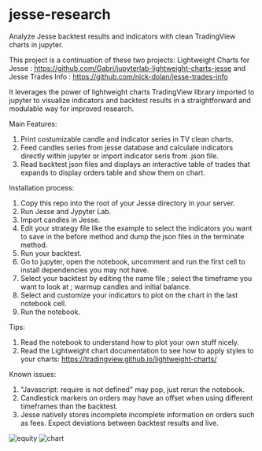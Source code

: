 # jesse-research
Analyze Jesse backtest results and indicators with clean TradingView charts in jupyter.

This project is a continuation of these two projects:
Lightweight Charts for Jesse : https://github.com/Gabri/jupyterlab-lightweight-charts-jesse
and Jesse Trades Info : https://github.com/nick-dolan/jesse-trades-info

It leverages the power of lightweight charts TradingView library imported to jupyter to visualize indicators and backtest results in a straightforward and modulable way for improved research.

Main Features:
1. Print costumizable candle and indicator series in TV clean charts.
2. Feed candles series from jesse database and calculate indicators directly within jupyter or import indicator seris from .json file.
3. Read backtest json files and displays an interactive table of trades that expands to display orders table and show them on chart.

Installation process:
1. Copy this repo into the root of your Jesse directory in your server.
2. Run Jesse and Jypyter Lab.
3. Import candles in Jesse.
4. Edit your strategy file like the example to select the indicators you want to save in the before method and dump the json files in the terminate method.
5. Run your backtest.
6. Go to jupyter, open the notebook, uncomment and run the first cell to install dependencies you may not have.
7. Select your backtest by editing the name file ; select the timeframe you want to look at ; warmup candles and initial balance.
8. Select and customize your indicators to plot on the chart in the last notebook cell.
9. Run the notebook.

Tips:
1. Read the notebook to understand how to plot your own stuff nicely.
2. Read the Lightweight chart documentation to see how to apply styles to your charts: https://tradingview.github.io/lightweight-charts/

Known issues:
1. "Javascript: require is not defined" may pop, just rerun the notebook.
2. Candlestick markers on orders may have an offset when using different timeframes than the backtest.
3. Jesse natively stores incomplete incomplete information on orders such as fees. Expect deviations between backtest results and live.

![equity](https://github.com/user-attachments/assets/c8c5f4d3-2777-424f-a34a-987262a60a29)
![chart](https://github.com/user-attachments/assets/c502bca6-3ead-4a2f-8118-15ebd24e3103)
